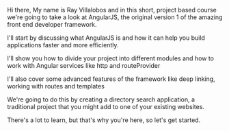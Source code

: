 Hi there, My name is Ray Villalobos and in this short, project based course we're going to take a look at AngularJS, the original version 1 of the amazing front end developer framework.

I'll start by discussing what AngularJS is and how it can help you build applications faster and more efficiently.

I'll show you how to divide your project into different modules and how to work with Angular services like http and routeProvider

I'll also cover some advanced features of the framework like deep linking, working with routes and templates

We're going to do this by creating a directory search application, a traditional project that you might add to one of your existing websites.

There's a lot to learn, but that's why you're here, so let's get started.
